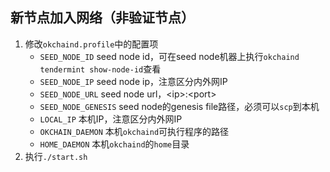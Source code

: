 ## 新节点加入网络（非验证节点）

1. 修改`okchaind.profile`中的配置项
    * `SEED_NODE_ID` seed node id，可在seed node机器上执行`okchaind tendermint show-node-id`查看
    * `SEED_NODE_IP` seed node ip，注意区分内外网IP
    * `SEED_NODE_URL` seed node url，\<ip\>:\<port\>
    * `SEED_NODE_GENESIS` seed node的genesis file路径，必须可以`scp`到本机
    * `LOCAL_IP` 本机IP，注意区分内外网IP
    * `OKCHAIN_DAEMON` 本机`okchaind`可执行程序的路径
    * `HOME_DAEMON` 本机`okchaind`的`home`目录
2. 执行`./start.sh`